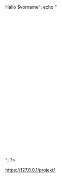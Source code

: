 <html>
<head>
 <style type="text/css">
    h1 {
      margin-left:875px; margin-top:200px;
    }
	h2 {
      margin-left:875px; margin-top:220px;
    }
	</style>
   </head>
   <body>
<?php
$vorname = $_GET['vorname'];
echo "<h1>Hallo $vorname</h1>";
			echo "<h2>Hallo Welt</h2>";
?>
</body>
</html>

https://127.0.0.1/projekt/
